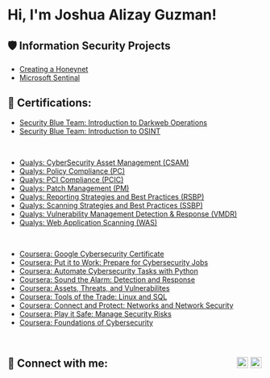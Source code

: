 <h1>Hi, I'm Joshua Alizay Guzman! <a href="https://www.linkedin.com/in/guzmanjoshua/"> </a>
 
<h2>🛡️ Information Security Projects</h2>
 
- [Creating a Honeynet](Link)
- [Microsoft Sentinal](LInk)
  
<h2>📜 Certifications:</h2>

  - [Security Blue Team: Introduction to Darkweb Operations](https://github.com/guzmanjoshua/Qualifications/blob/main/Introduction%20to%20Dark%20Web%20Operations-course.pdf)
  - [Security Blue Team: Introduction to OSINT](https://github.com/guzmanjoshua/Qualifications/blob/main/Introduction%20to%20OSINT-course.pdf)
</br>

  - [Qualys: CyberSecurity Asset Management (CSAM)](https://github.com/guzmanjoshua/Qualifications/blob/main/Joshua%20Guzman-CSAM-course-completion.pdf)
  - [Qualys: Policy Compliance (PC)](https://github.com/guzmanjoshua/Qualifications/blob/main/Joshua%20Guzman-PC-course-completion.pdf)
  - [Qualys: PCI Compliance (PCIC)](https://github.com/guzmanjoshua/Qualifications/blob/main/Joshua%20Guzman-PCI-Compliance-course-completion.pdf)
  - [Qualys: Patch Management (PM)](https://github.com/guzmanjoshua/Qualifications/blob/main/Joshua%20Guzman-PM-course-completion.pdf)
  - [Qualys: Reporting Strategies and Best Practices (RSBP)](https://github.com/guzmanjoshua/Qualifications/blob/main/Joshua%20Guzman-RSBP-course-completion.pdf)
  - [Qualys: Scanning Strategies and Best Practices (SSBP)](https://github.com/guzmanjoshua/Qualifications/blob/main/Joshua%20Guzman-SSBP-course-completion.pdf)
  - [Qualys: Vulnerability Management Detection & Response (VMDR)](https://github.com/guzmanjoshua/Qualifications/blob/main/Joshua%20Guzman-VMDR-course-completion.pdf)
  - [Qualys: Web Application Scanning (WAS)](https://github.com/guzmanjoshua/Qualifications/blob/main/Joshua%20Guzman-WAS-course-completion.pdf)
 </br>
 
  - [Coursera: Google Cybersecurity Certificate](Link)
  - [Coursera: Put it to Work: Prepare for Cybersecurity Jobs](Link)
  - [Coursera: Automate Cybersecurity Tasks with Python](Link)
  - [Coursera: Sound the Alarm: Detection and Response](Link)
  - [Coursera: Assets, Threats, and Vulnerabilites](Link)
  - [Coursera: Tools of the Trade: Linux and SQL](Link)
  - [Coursera: Connect and Protect: Networks and Network Security](Link)
  - [Coursera: Play it Safe: Manage Security Risks](Link)
  - [Coursera: Foundations of Cybersecurity](Link)
</br>

<h2 align="left" class="social-icons">
  <strong>🤳 Connect with me:</strong>&nbsp;
 <span style="float: right;">
 <a href="https://www.X.com/" target="blank"><img alt="yourname | Twitter" width="22px" src="https://cdn.jsdelivr.net/npm/simple-icons@v3/icons/twitter.svg" /></a>
 <a href="https://www.linkedin.com/in/guzmanjoshua/" target="blank"><img alt="yourname | LinkedIn" width="22px" src="https://cdn.jsdelivr.net/npm/simple-icons@v3/icons/linkedin.svg" /></a>
 </span>
</h2>
